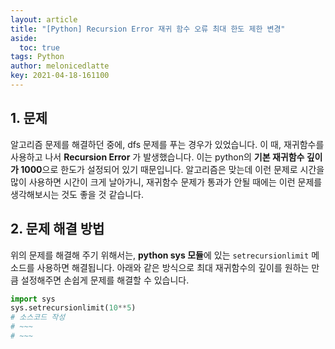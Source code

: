 ```yaml
---
layout: article
title: "[Python] Recursion Error 재귀 함수 오류 최대 한도 제한 변경"
aside:
  toc: true
tags: Python 
author: melonicedlatte
key: 2021-04-18-161100
---
```


## 1. 문제

알고리즘 문제를 해결하던 중에, dfs 문제를 푸는 경우가 있었습니다. 이 때, 재귀함수를 사용하고 나서 **Recursion Error** 가 발생했습니다. 이는 python의 **기본 재귀함수 깊이가 1000**으로 한도가 설정되어 있기 때문입니다. 알고리즘은 맞는데 이런 문제로 시간을 많이 사용하면 시간이 크게 날아가니, 재귀함수 문제가 통과가 안될 때에는 이런 문제를 생각해보시는 것도 좋을 것 같습니다.

## 2. 문제 해결 방법

위의 문제를 해결해 주기 위해서는, **python sys 모듈**에 있는 `setrecursionlimit` 메소드를 사용하면 해결됩니다. 아래와 같은 방식으로 최대 재귀함수의 깊이를 원하는 만큼 설정해주면 손쉽게 문제를 해결할 수 있습니다.

~~~python
import sys
sys.setrecursionlimit(10**5)
# 소스코드 작성
# ~~~
# ~~~
~~~
